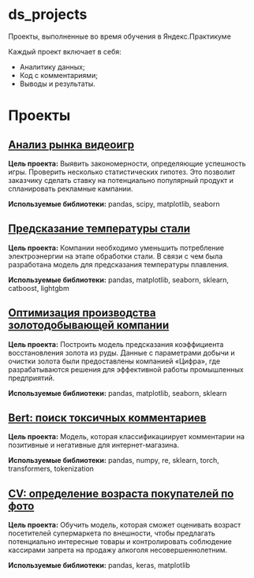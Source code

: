 # ds_projects
Проекты, выполненные во время обучения в Яндекс.Практикуме

Каждый проект включает в себя:

- Аналитику данных;
- Код с комментариями;
- Выводы и результаты.

 # Проекты
 
## [Анализ рынка видеоигр](https://github.com/Ma-Om/ds_projects/tree/main/%D0%90%D0%BD%D0%B0%D0%BB%D0%B8%D0%B7%20%D1%80%D1%8B%D0%BD%D0%BA%D0%B0%20%D0%B2%D0%B8%D0%B4%D0%B5%D0%BE%D0%B8%D0%B3%D1%80)

**Цель проекта:** Выявить закономерности, определяющие успешность игры. Проверить несколько статистических гипотез. Это позволит заказчику сделать ставку на потенциально популярный продукт и спланировать рекламные кампании.

**Используемые библиотеки:** pandas, scipy, matplotlib, seaborn


## [Предсказание температуры стали](https://github.com/Ma-Om/ds_projects/tree/main/%D0%9F%D1%80%D0%B5%D0%B4%D1%81%D0%BA%D0%B0%D0%B7%D0%B0%D0%BD%D0%B8%D0%B5%20%D1%82%D0%B5%D0%BC%D0%BF%D0%B5%D1%80%D0%B0%D1%82%D1%83%D1%80%D1%8B%20%D1%81%D1%82%D0%B0%D0%BB%D0%B8)

**Цель проекта:** Компании необходимо уменьшить потребление электроэнергии на этапе обработки стали. В связи с чем была разработана модель для предсказания температуры плавления.

**Используемые библиотеки:** pandas, matplotlib, seaborn, sklearn, catboost, lightgbm


## [Оптимизация производства золотодобывающей компании](https://github.com/Ma-Om/ds_projects/tree/main/%D0%92%D0%BE%D1%81%D1%81%D1%82%D0%B0%D0%BD%D0%BE%D0%B2%D0%BB%D0%B5%D0%BD%D0%B8%D0%B5%20%D0%B7%D0%BE%D0%BB%D0%BE%D1%82%D0%B0)

**Цель проекта:** Построить модель предсказания коэффициента восстановления золота из руды. Данные с параметрами добычи и очистки золота были предоставлены компанией «Цифра», где разрабатываются решения для эффективной работы промышленных предприятий.

**Используемые библиотеки:** pandas, matplotlib, seaborn, sklearn


## [Bert: поиск токсичных комментариев](https://github.com/Ma-Om/ds_projects/tree/main/%D0%9F%D0%BE%D0%B8%D1%81%D0%BA%20%D1%82%D0%BE%D0%BA%D1%81%D0%B8%D1%87%D0%BD%D1%8B%D1%85%20%D0%BA%D0%BE%D0%BC%D0%BC%D0%B5%D0%BD%D1%82%D0%B0%D1%80%D0%B8%D0%B5%D0%B2)

**Цель проекта:** Модель, которая классификациирует комментарии на позитивные и негативные для интернет-магазина.

**Используемые библиотеки:** pandas, numpy, re, sklearn, torch, transformers, tokenization


## [CV: определение возраста покупателей по фото](https://github.com/Ma-Om/ds_projects/tree/main/CV:%20%D0%BE%D0%BF%D1%80%D0%B5%D0%B4%D0%B5%D0%BB%D0%B5%D0%BD%D0%B8%D0%B5%20%D0%B2%D0%BE%D0%B7%D1%80%D0%B0%D1%81%D1%82%D0%B0%20%D0%BF%D0%BE%D0%BA%D1%83%D0%BF%D0%B0%D1%82%D0%B5%D0%BB%D0%B5%D0%B9)

**Цель проекта:** Обучить модель, которая сможет оценивать возраст посетителей супермаркета по внешности, чтобы предлагать потенциально интересные товары и контролировать соблюдение кассирами запрета на продажу алкоголя несовершеннолетним. 

**Используемые библиотеки:** pandas, keras, matplotlib
